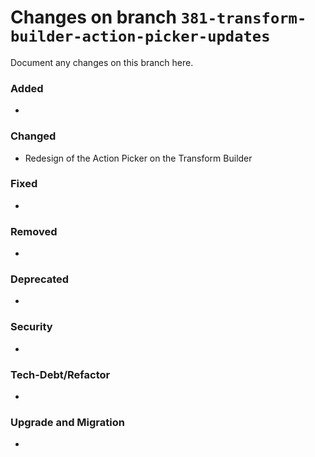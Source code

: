 # Changes on branch `381-transform-builder-action-picker-updates`
Document any changes on this branch here.
### Added
- 

### Changed
- Redesign of the Action Picker on the Transform Builder 

### Fixed
- 

### Removed
- 

### Deprecated
- 

### Security
- 

### Tech-Debt/Refactor
- 

### Upgrade and Migration
- 
